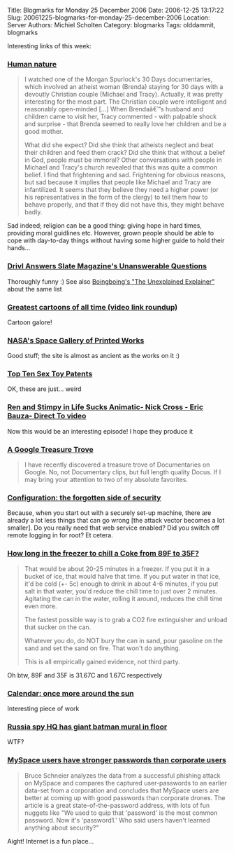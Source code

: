 Title: Blogmarks for Monday 25 December 2006
Date: 2006-12-25 13:17:22
Slug: 20061225-blogmarks-for-monday-25-december-2006
Location: Server
Authors: Michiel Scholten
Category: blogmarks
Tags: olddammit, blogmarks

<p>Interesting links of this week:</p>
<h3><a href="http://www.rousette.org.uk/blog/archives/human-nature/">Human nature</a></h3>
<blockquote><p>I watched one of the Morgan Spurlock's 30 Days documentaries, which involved an atheist woman (Brenda) staying for 30 days with a devoutly Christian couple (Michael and Tracy). Actually, it was pretty interesting for the most part. The Christian couple were intelligent and reasonably open-minded [...] When Brendaâ€™s husband and children came to visit her, Tracy commented - with palpable shock and surprise - that Brenda seemed to really love her children and be a good mother.</p>
<p>What did she expect? Did she think that atheists neglect and beat their children and feed them crack? Did she think that without a belief in God, people must be immoral? Other conversations with people in Michael and Tracy's church revealed that this was quite a common belief. I find that frightening and sad. Frightening for obvious reasons, but sad because it implies that people like Michael and Tracy are infantilized. It seems that they believe they need a higher power (or his representatives in the form of the clergy) to tell them how to behave properly, and that if they did not have this, they might behave badly.</p>
</blockquote>

<p>Sad indeed; religion can be a good thing: giving hope in hard times, providing moral guidlines etc. However, grown people should be able to cope with day-to-day things without having some higher guide to hold their hands...</p>
<h3><a href="http://www.drivl.com/posts/view/600">Drivl Answers Slate Magazine's Unanswerable Questions</a></h3>
<p>Thoroughly funny :) See also <a href="http://www.boingboing.net/2006/12/21/the_unexplained_expl.html">Boingboing's "The Unexplained Explainer"</a> about the same list</p>
<h3><a href="http://www.boingboing.net/2006/12/21/greatest_cartoons_of.html">Greatest cartoons of all time (video link roundup)</a></h3>
<p>Cartoon galore!</p>
<h3><a href="http://www.boingboing.net/2006/12/19/nasas_space_gallery_.html">NASA's Space Gallery of Printed Works</a></h3>
<p>Good stuff; the site is almost as ancient as the works on it :)</p>
<h3><a href="http://www.homemade-sex-toys.com/patents/">Top Ten Sex Toy Patents</a></h3>
<p>OK, these are just... weird</p>
<h3><a href="http://johnkstuff.blogspot.com/2006/12/ren-and-stimpy-in-life-sucks-animatic.html">Ren and Stimpy in Life Sucks Animatic- Nick Cross - Eric Bauza- Direct To video</a></h3>
<p>Now this would be an interesting episode! I hope they produce it</p>
<h3><a href="http://alflamont.blogspot.com/2006/12/google-treasure-trove.html">A Google Treasure Trove</a></h3>
<blockquote><p>I have recently discovered a treasure trove of Documentaries on Google. No, not Documentary clips, but full length quality Docus. If I may bring your attention to two of my absolute favorites.</p></blockquote>
<h3><a href="http://specialreports.linux.com/article.pl?sid=06/12/08/1929225">Configuration: the forgotten side of security</a></h3>
<p>Because, when you start out with a securely set-up machine, there are already a lot less things that can go wrong [the attack vector becomes a lot smaller]. Do you really need that web service enabled? Did you switch off remote logging in for root? Et cetera.</p>

<h3><a href="http://ask.metafilter.com/mefi/52074#786647">How long in the freezer to chill a Coke from 89F to 35F?</a></h3>
<blockquote><p>That would be about 20-25 minutes in a freezer. If you put it in a bucket of ice, that would halve that time. If you put water in that ice, it'd be cold (+- 5c) enough to drink in about 4-6 minutes, if you put salt in that water, you'd reduce the chill time to just over 2 minutes. Agitating the can in the water, rolling it around, reduces the chill time even more.</p>

<p>The fastest possible way is to grab a CO2 fire extinguisher and unload that sucker on the can.</p>

<p>Whatever you do, do NOT bury the can in sand, pour gasoline on the sand and set the sand on fire. That won't do anything.</p>

<p>This is all empirically gained evidence, not third party.</p></blockquote>

<p>Oh btw, 89F and 35F is 31.67C and 1.67C respectively</p>

<h3><a href="http://www.boingboing.net/2006/12/13/calendar_once_more_a.html">Calendar: once more around the sun</a></h3>
<p>Interesting piece of work</p>

<h3><a href="http://www.boingboing.net/2006/12/13/russia_spy_hq_has_gi.html">Russia spy HQ has giant batman mural in floor</a></h3>
<p>WTF?</p>

<h3><a href="http://www.boingboing.net/2006/12/14/myspace_users_have_s.html">MySpace users have stronger passwords than corporate users</a></h3>
<blockquote><p>Bruce Schneier analyzes the data from a successful phishing attack on MySpace and compares the captured user-passwords to an earlier data-set from a corporation and concludes that MySpace users are better at coming up with good passwords than corporate drones. The article is a great state-of-the-password address, with lots of fun nuggets like "We used to quip that 'password' is the most common password. Now it's 'password1.' Who said users haven't learned anything about security?"</p></blockquote>

<p>Aight! Internet is a fun place...</p>
